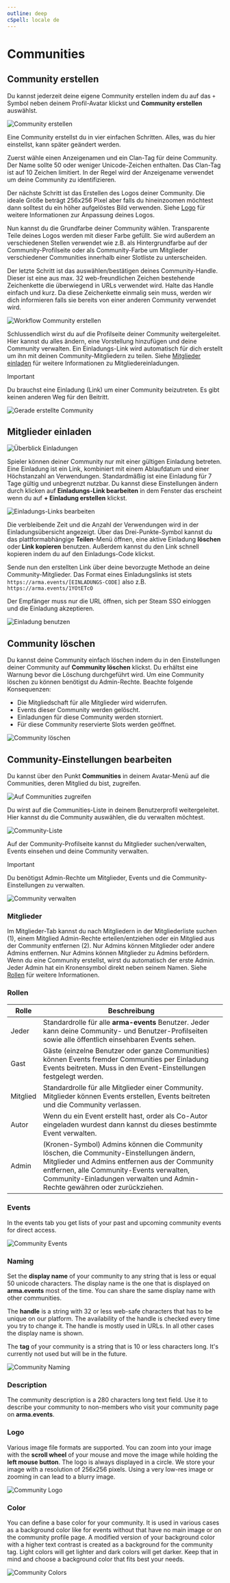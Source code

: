 ```yaml
---
outline: deep
cSpell: locale de
---
```


# Communities

## Community erstellen

Du kannst jederzeit deine eigene Community erstellen indem du auf das `+` Symbol neben deinem Profil-Avatar klickst und **Community erstellen** auswählst.

![Community erstellen](../images/communities/create-community.png "Community erstellen")

Eine Community erstellst du in vier einfachen Schritten. Alles, was du hier einstellst, kann später geändert werden.

Zuerst wähle einen Anzeigenamen und ein Clan-Tag für deine Community. Der Name sollte 50 oder weniger Unicode-Zeichen enthalten. Das Clan-Tag ist auf 10 Zeichen limitiert. In der Regel wird der Anzeigename verwendet um deine Community zu identifizieren.

Der nächste Schritt ist das Erstellen des Logos deiner Community. Die ideale Größe beträgt 256x256 Pixel aber falls du hineinzoomen möchtest dann solltest du ein höher aufgelöstes Bild verwenden. Siehe [Logo](#logo) für weitere Informationen zur Anpassung deines Logos.

Nun kannst du die Grundfarbe deiner Community wählen. Transparente Teile deines Logos werden mit dieser Farbe gefüllt. Sie wird außerdem an verschiedenen Stellen verwendet wie z.B. als Hintergrundfarbe auf der Community-Profilseite oder als Community-Farbe um Mitglieder verschiedener Communities innerhalb einer Slotliste zu unterscheiden.

Der letzte Schritt ist das auswählen/bestätigen deines Community-Handle. Dieser ist eine aus max. 32 web-freundlichen Zeichen bestehende Zeichenkette die überwiegend in URLs verwendet wird. Halte das Handle einfach und kurz. Da diese Zeichenkette einmalig sein muss, werden wir dich informieren falls sie bereits von einer anderen Community verwendet wird.

![Workflow Community erstellen](../images/communities/create-community-workflow.png "Workflow Community erstellen")

Schlussendlich wirst du auf die Profilseite deiner Community weitergeleitet. Hier kannst du alles ändern, eine Vorstellung hinzufügen und deine Community verwalten. Ein Einladungs-Link wird automatisch für dich erstellt um ihn mit deinen Community-Mitgliedern zu teilen. Siehe [Mitglieder einladen](#mitglieder-einladen) für weitere Informationen zu Mitgliedereinladungen.

> [!IMPORTANT]
> Du brauchst eine Einladung (Link) um einer Community beizutreten. Es gibt keinen anderen Weg für den Beitritt.

![Gerade erstellte Community](../images/communities/fresh-community.png "Gerade erstellte Community")

## Mitglieder einladen

![Überblick Einladungen](../images/communities/invites-overview.png "Überblick Einladungen")

Spieler können deiner Community nur mit einer gültigen Einladung betreten. Eine Einladung ist ein Link, kombiniert mit einem Ablaufdatum und einer Höchstanzahl an Verwendungen. Standardmäßig ist eine Einladung für 7 Tage gültig und unbegrenzt nutzbar. Du kannst diese Einstellungen ändern durch klicken auf **Einladungs-Link bearbeiten** in dem Fenster das erscheint wenn du auf **+ Einladung erstellen** klickst.

![Einladungs-Links bearbeiten](../images/communities/edit-invite-links.png "Einladungs-Links bearbeiten")

Die verbleibende Zeit und die Anzahl der Verwendungen wird in der Einladungsübersicht angezeigt. Über das Drei-Punkte-Symbol kannst du das plattformabhängige **Teilen**-Menü öffnen, eine aktive Einladung **löschen** oder **Link kopieren** benutzen. Außerdem kannst du den Link schnell kopieren indem du auf den Einladungs-Code klickst.

Sende nun den erstellten Link über deine bevorzugte Methode an deine Community-Mitglieder. Das Format eines Einladungslinks ist stets `https://arma.events/[EINLADUNGS-CODE]` also z.B. `https://arma.events/1YOtETcO`

Der Empfänger muss nur die URL öffnen, sich per Steam SSO einloggen und die Einladung akzeptieren.

![Einladung benutzen](../images/communities/use-invite.png "Einladung benutzen")

## Community löschen

Du kannst deine Community einfach löschen indem du in den Einstellungen deiner Community auf **Community löschen** klickst. Du erhältst eine Warnung bevor die Löschung durchgeführt wird. Um eine Community löschen zu können benötigst du Admin-Rechte. Beachte folgende Konsequenzen:

- Die Mitgliedschaft für alle Mitglieder wird widerrufen.
- Events dieser Community werden gelöscht.
- Einladungen für diese Community werden storniert.
- Für diese Community reservierte Slots werden geöffnet.

![Community löschen](../images/communities/delete-community.png "Community löschen")

## Community-Einstellungen bearbeiten

Du kannst über den Punkt **Communities** in deinem Avatar-Menü auf die Communities, deren Mitglied du bist, zugreifen.

![Auf Communities zugreifen](../images/communities/access-communities.png "Auf Communities zugreifen")

Du wirst auf die Communities-Liste in deinem Benutzerprofil weitergeleitet. Hier kannst du die Community auswählen, die du verwalten möchtest.

![Community-Liste](../images/communities/communities-list.png "Community-Liste")

Auf der Community-Profilseite kannst du Mitglieder suchen/verwalten, Events einsehen und deine Community verwalten.

> [!IMPORTANT]
> Du benötigst Admin-Rechte um Mitglieder, Events und die Community-Einstellungen zu verwalten.

![Community verwalten](../images/communities/manage-community.png "Community verwalten")

### Mitglieder

Im Mitglieder-Tab kannst du nach Mitgliedern in der Mitgliederliste suchen (1), einem Mitglied Admin-Rechte erteilen/entziehen oder ein Mitglied aus der Community entfernen (2). Nur Admins können Mitglieder oder andere Admins entfernen. Nur Admins können Mitglieder zu Admins befördern. Wenn du eine Community erstellst, wirst du automatisch der erste Admin. Jeder Admin hat ein Kronensymbol direkt neben seinem Namen. Siehe [Rollen](#rollen) für weitere Informationen.

### Rollen

| Rolle       | Beschreibung |
| -----       | ------------ |
| Jeder       | Standardrolle für alle **arma-events** Benutzer. Jeder kann deine Community- und Benutzer-Profilseiten sowie alle öffentlich einsehbaren Events sehen. |
| Gast        | Gäste (einzelne Benutzer oder ganze Communities) können Events fremder Communities per Einladung Events beitreten. Muss in den Event-Einstellungen festgelegt werden. |
| Mitglied    | Standardrolle für alle Mitglieder einer Community. Mitglieder können Events erstellen, Events beitreten und die Community verlassen. |
| Autor       | Wenn du ein Event erstellt hast, order als Co-Autor eingeladen wurdest dann kannst du dieses bestimmte Event verwalten. |
| Admin       | (Kronen-Symbol) Admins können die Community löschen, die Community-Einstellungen ändern, Mitglieder und Admins entfernen aus der Community entfernen, alle Community-Events verwalten, Community-Einladungen verwalten und Admin-Rechte gewähren oder zurückziehen. |

### Events

In the events tab you get lists of your past and upcoming community events for direct access.

![Community Events](../images/communities/community-events.png "Community Events")

### Naming

Set the **display name** of your community to any string that is less or equal 50 unicode characters. The display name is the one that is displayed on **arma.events** most of the time. You can share the same display name with other communities.

The **handle** is a string with 32 or less web-safe characters that has to be unique on our platform. The availability of the handle is checked every time you try to change it. The handle is mostly used in URLs. In all other cases the display name is shown.

The **tag** of your community is a string that is 10 or less characters long. It's currently not used but will be in the future.

![Community Naming](../images/communities/community-naming.png "Community Naming")

### Description

The community description is a 280 characters long text field. Use it to describe your community to non-members who visit your community page on **arma.events**.

### Logo

Various image file formats are supported. You can zoom into your image with the **scroll wheel** of your mouse and move the image while holding the **left mouse button**. The logo is always displayed in a circle. We store your image with a resolution of 256x256 pixels. Using a very low-res image or zooming in can lead to a blurry image.

![Community Logo](../images/communities/community-logo.png "Community Logo")

### Color

You can define a base color for your community. It is used in various cases as a background color like for events without that have no main image or on the community profile page. A modified version of your background color with a higher text contrast is created as a background for the community tag. Light colors will get lighter and dark colors will get darker. Keep that in mind and choose a background color that fits best your needs.

![Community Colors](../images/communities/community-colors.png "Community Colors")
